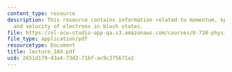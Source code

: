 ```yaml
---
content_type: resource
description: This resource contains information related to momentum, kp hamiltonian,
  and velocity of electrons in bloch states.
file: https://ol-ocw-studio-app-qa.s3.amazonaws.com/courses/6-730-physics-for-solid-state-applications-spring-2003/2651d17943a473d271bfac9c275671a1_lecture_18d.pdf
file_type: application/pdf
resourcetype: Document
title: lecture_18d.pdf
uid: 2651d179-43a4-73d2-71bf-ac9c275671a1
---
```

